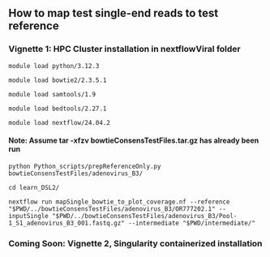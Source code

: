 ## How to map test single-end reads to test reference
### Vignette 1: HPC Cluster installation in nextflowViral folder

`module load python/3.12.3`

`module load bowtie2/2.3.5.1`

`module load samtools/1.9`

`module load bedtools/2.27.1`

`module load nextflow/24.04.2`

#### Note: Assume tar -xfzv bowtieConsensTestFiles.tar.gz has already been run

`python Python_scripts/prepReferenceOnly.py bowtieConsensTestFiles/adenovirus_B3/`

`cd learn_DSL2/`

`nextflow run mapSingle_bowtie_to_plot_coverage.nf --reference "$PWD/../bowtieConsensTestFiles/adenovirus_B3/OR777202.1" --inputSingle "$PWD/../bowtieConsensTestFiles/adenovirus_B3/Pool-1_S1_adenovirus_B3_001.fastq.gz" --intermediate "$PWD/intermediate/"`

### Coming Soon: Vignette 2, Singularity containerized installation

